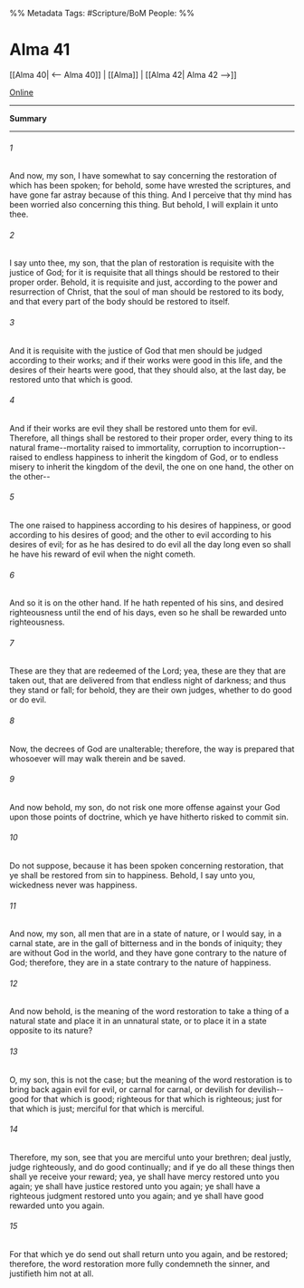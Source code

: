 %% Metadata
Tags: #Scripture/BoM
People: 
%%
# Alma 41
[[Alma 40| <-- Alma 40]] | [[Alma]] | [[Alma 42| Alma 42 -->]]

[Online](https://churchofjesuschrist.org/study/scriptures/bofm/alma/41?lang=eng)

---
__Summary__



---
###### 1
And now, my son, I have somewhat to say concerning the restoration of which has been spoken; for behold, some have wrested the scriptures, and have gone far astray because of this thing. And I perceive that thy mind has been worried also concerning this thing. But behold, I will explain it unto thee.
###### 2
I say unto thee, my son, that the plan of restoration is requisite with the justice of God; for it is requisite that all things should be restored to their proper order. Behold, it is requisite and just, according to the power and resurrection of Christ, that the soul of man should be restored to its body, and that every part of the body should be restored to itself.
###### 3
And it is requisite with the justice of God that men should be judged according to their works; and if their works were good in this life, and the desires of their hearts were good, that they should also, at the last day, be restored unto that which is good.
###### 4
And if their works are evil they shall be restored unto them for evil. Therefore, all things shall be restored to their proper order, every thing to its natural frame--mortality raised to immortality, corruption to incorruption--raised to endless happiness to inherit the kingdom of God, or to endless misery to inherit the kingdom of the devil, the one on one hand, the other on the other--
###### 5
The one raised to happiness according to his desires of happiness, or good according to his desires of good; and the other to evil according to his desires of evil; for as he has desired to do evil all the day long even so shall he have his reward of evil when the night cometh.
###### 6
And so it is on the other hand. If he hath repented of his sins, and desired righteousness until the end of his days, even so he shall be rewarded unto righteousness.
###### 7
These are they that are redeemed of the Lord; yea, these are they that are taken out, that are delivered from that endless night of darkness; and thus they stand or fall; for behold, they are their own judges, whether to do good or do evil.
###### 8
Now, the decrees of God are unalterable; therefore, the way is prepared that whosoever will may walk therein and be saved.
###### 9
And now behold, my son, do not risk one more offense against your God upon those points of doctrine, which ye have hitherto risked to commit sin.
###### 10
Do not suppose, because it has been spoken concerning restoration, that ye shall be restored from sin to happiness. Behold, I say unto you, wickedness never was happiness.
###### 11
And now, my son, all men that are in a state of nature, or I would say, in a carnal state, are in the gall of bitterness and in the bonds of iniquity; they are without God in the world, and they have gone contrary to the nature of God; therefore, they are in a state contrary to the nature of happiness.
###### 12
And now behold, is the meaning of the word restoration to take a thing of a natural state and place it in an unnatural state, or to place it in a state opposite to its nature?
###### 13
O, my son, this is not the case; but the meaning of the word restoration is to bring back again evil for evil, or carnal for carnal, or devilish for devilish--good for that which is good; righteous for that which is righteous; just for that which is just; merciful for that which is merciful.
###### 14
Therefore, my son, see that you are merciful unto your brethren; deal justly, judge righteously, and do good continually; and if ye do all these things then shall ye receive your reward; yea, ye shall have mercy restored unto you again; ye shall have justice restored unto you again; ye shall have a righteous judgment restored unto you again; and ye shall have good rewarded unto you again.
###### 15
For that which ye do send out shall return unto you again, and be restored; therefore, the word restoration more fully condemneth the sinner, and justifieth him not at all.



